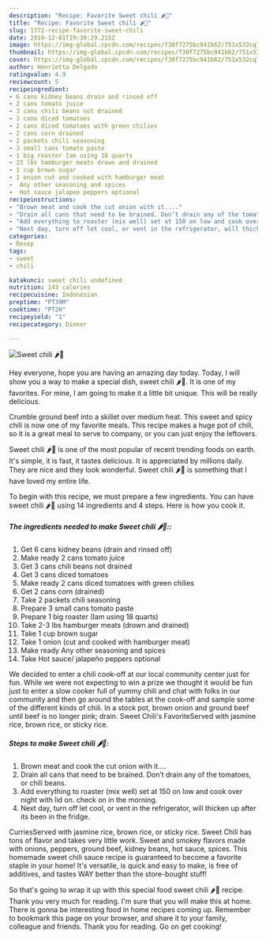 ```yaml
---
description: "Recipe: Favorite Sweet chili 🌶🌽"
title: "Recipe: Favorite Sweet chili 🌶🌽"
slug: 1772-recipe-favorite-sweet-chili
date: 2019-12-01T19:30:29.215Z
image: https://img-global.cpcdn.com/recipes/f30f7275bc941b62/751x532cq70/sweet-chili-🌶🌽-recipe-main-photo.jpg
thumbnail: https://img-global.cpcdn.com/recipes/f30f7275bc941b62/751x532cq70/sweet-chili-🌶🌽-recipe-main-photo.jpg
cover: https://img-global.cpcdn.com/recipes/f30f7275bc941b62/751x532cq70/sweet-chili-🌶🌽-recipe-main-photo.jpg
author: Henrietta Delgado
ratingvalue: 4.9
reviewcount: 5
recipeingredient:
- 6 cans kidney beans drain and rinsed off
- 2 cans tomato juice
- 3 cans chili beans not drained
- 3 cans diced tomatoes
- 2 cans diced tomatoes with green chilies
- 2 cans corn drained
- 2 packets chili seasoning
- 3 small cans tomato paste
- 1 big roaster Iam using 18 quarts
- 23 lbs hamburger meats drown and drained
- 1 cup brown sugar
- 1 onion cut and cooked with hamburger meat
-  Any other seasoning and spices
-  Hot sauce jalapeo peppers optional
recipeinstructions:
- "Brown meat and cook the cut onion with it...."
- "Drain all cans that need to be brained. Don’t drain any of the tomatoes, or chili beans."
- "Add everything to roaster (mix well) set at 150 on low and cook over night with lid on. check on in the morning."
- "Next day, turn off let cool, or vent in the refrigerator, will thicken up after its been in the fridge."
categories:
- Resep
tags:
- sweet
- chili

katakunci: sweet chili undefined
nutrition: 143 calories
recipecuisine: Indonesian
preptime: "PT39M"
cooktime: "PT2H"
recipeyield: "1"
recipecategory: Dinner

---
```



![Sweet chili 🌶🌽](https://img-global.cpcdn.com/recipes/f30f7275bc941b62/751x532cq70/sweet-chili-🌶🌽-recipe-main-photo.jpg)

Hey everyone, hope you are having an amazing day today. Today, I will show you a way to make a special dish, sweet chili 🌶🌽. It is one of my favorites. For mine, I am going to make it a little bit unique. This will be really delicious.

Crumble ground beef into a skillet over medium heat. This sweet and spicy chili is now one of my favorite meals. This recipe makes a huge pot of chili, so it is a great meal to serve to company, or you can just enjoy the leftovers.

Sweet chili 🌶🌽 is one of the most popular of recent trending foods on earth. It's simple, it is fast, it tastes delicious. It is appreciated by millions daily. They are nice and they look wonderful. Sweet chili 🌶🌽 is something that I have loved my entire life.


To begin with this recipe, we must prepare a few ingredients. You can have sweet chili 🌶🌽 using 14 ingredients and 4 steps. Here is how you cook it.

##### The ingredients needed to make Sweet chili 🌶🌽::

1. Get 6 cans kidney beans (drain and rinsed off)
1. Make ready 2 cans tomato juice
1. Get 3 cans chili beans not drained
1. Get 3 cans diced tomatoes
1. Make ready 2 cans diced tomatoes with green chilies
1. Get 2 cans corn (drained)
1. Take 2 packets chili seasoning
1. Prepare 3 small cans tomato paste
1. Prepare 1 big roaster (Iam using 18 quarts)
1. Take 2-3 lbs hamburger meats (drown and drained)
1. Take 1 cup brown sugar
1. Take 1 onion (cut and cooked with hamburger meat)
1. Make ready  Any other seasoning and spices
1. Take  Hot sauce/ jalapeño peppers optional


We decided to enter a chili cook-off at our local community center just for fun. While we were not expecting to win a prize we thought it would be fun just to enter a slow cooker full of yummy chili and chat with folks in our community and then go around the tables at the cook-off and sample some of the different kinds of chili. In a stock pot, brown onion and ground beef until beef is no longer pink; drain. Sweet Chili&#39;s FavoriteServed with jasmine rice, brown rice, or sticky rice. 

##### Steps to make Sweet chili 🌶🌽:

1. Brown meat and cook the cut onion with it....
1. Drain all cans that need to be brained. Don’t drain any of the tomatoes, or chili beans.
1. Add everything to roaster (mix well) set at 150 on low and cook over night with lid on. check on in the morning.
1. Next day, turn off let cool, or vent in the refrigerator, will thicken up after its been in the fridge.


CurriesServed with jasmine rice, brown rice, or sticky rice. Sweet Chili has tons of flavor and takes very little work. Sweet and smokey flavors made with onions, peppers, ground beef, kidney beans, hot sauce, spices. This homemade sweet chili sauce recipe is guaranteed to become a favorite staple in your home! It&#39;s versatile, is quick and easy to make, is free of additives, and tastes WAY better than the store-bought stuff! 

So that's going to wrap it up with this special food sweet chili 🌶🌽 recipe. Thank you very much for reading. I'm sure that you will make this at home. There is gonna be interesting food in home recipes coming up. Remember to bookmark this page on your browser, and share it to your family, colleague and friends. Thank you for reading. Go on get cooking!
